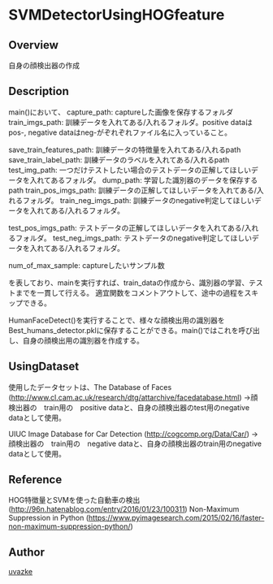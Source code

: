 # SVMDetectorUsingHOGfeature

## Overview

自身の顔検出器の作成

## Description

main()において、
capture_path: captureした画像を保存するフォルダ
train_imgs_path: 訓練データを入れてある/入れるフォルダ。positive dataはpos-, negative dataはneg-がぞれぞれファイル名に入っていること。

save_train_features_path: 訓練データの特徴量を入れてある/入れるpath
save_train_label_path: 訓練データのラベルを入れてある/入れるpath
test_img_path: 一つだけテストしたい場合のテストデータの正解してほしいデータを入れてあるフォルダ。
dump_path: 学習した識別器のデータを保存するpath
train_pos_imgs_path: 訓練データの正解してほしいデータを入れてある/入れるフォルダ。
train_neg_imgs_path: 訓練データのnegative判定してほしいデータを入れてある/入れるフォルダ。

test_pos_imgs_path: テストデータの正解してほしいデータを入れてある/入れるフォルダ。
test_neg_imgs_path: テストデータのnegative判定してほしいデータを入れてある/入れるフォルダ。

num_of_max_sample: captureしたいサンプル数

を表しており、mainを実行すれば、train_dataの作成から、識別器の学習、テストまでを一貫して行える。
適宜関数をコメントアウトして、途中の過程をスキップできる。

HumanFaceDetect()を実行することで、様々な顔検出用の識別器をBest_humans_detector.pklに保存することができる。main()ではこれを呼び出し、自身の顔検出用の識別器を作成する。

## UsingDataset
使用したデータセットは、The Database of Faces
(http://www.cl.cam.ac.uk/research/dtg/attarchive/facedatabase.html)
->顔検出器の　train用の　positive dataと、自身の顔検出器のtest用のnegative dataとして使用。

UIUC Image Database for Car Detection (http://cogcomp.org/Data/Car/)
->顔検出器の　train用の　negative dataと、自身の顔検出器のtrain用のnegative dataとして使用。

## Reference
HOG特徴量とSVMを使った自動車の検出(http://96n.hatenablog.com/entry/2016/01/23/100311)
Non-Maximum Suppression in Python (https://www.pyimagesearch.com/2015/02/16/faster-non-maximum-suppression-python/)


## Author

[uvazke](https://github.com/uvazke)


